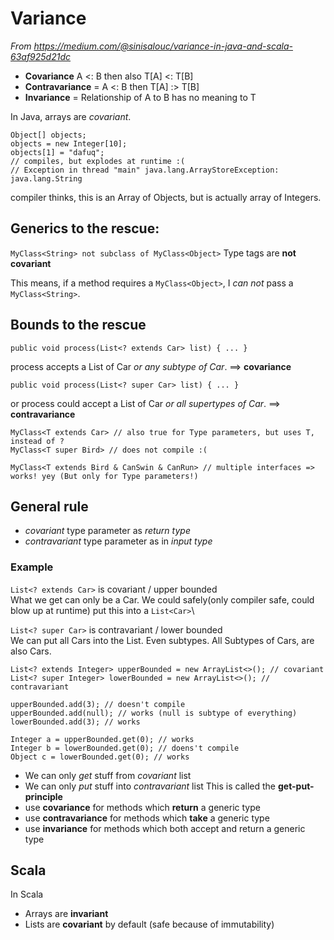 # Variance
*From https://medium.com/@sinisalouc/variance-in-java-and-scala-63af925d21dc*

* **Covariance** A <: B then also T[A] <: T[B]
* **Contravariance** = A <: B then T[A] :> T[B]
* **Invariance** = Relationship of A to B has no meaning to T

In Java, arrays are *covariant*.

```
Object[] objects;
objects = new Integer[10];
objects[1] = "dafuq";
// compiles, but explodes at runtime :(
// Exception in thread "main" java.lang.ArrayStoreException: java.lang.String
```
compiler thinks, this is an Array of Objects, but is actually array of Integers.

## Generics to the rescue:

`MyClass<String> not subclass of MyClass<Object>`
Type tags are **not covariant**

This means, if a method requires a `MyClass<Object>`, I *can not* pass a `MyClass<String>`.

## **Bounds** to the rescue
```
public void process(List<? extends Car> list) { ... }
```
process accepts a List of Car *or any subtype of Car*. ==> **covariance**

```
public void process(List<? super Car> list) { ... }
```
or process could accept a List of Car *or all supertypes of Car*. ==> **contravariance**


```
MyClass<T extends Car> // also true for Type parameters, but uses T, instead of ?
MyClass<T super Bird> // does not compile :(
```
```
MyClass<T extends Bird & CanSwin & CanRun> // multiple interfaces => works! yey (But only for Type parameters!)
```
## General rule
* *covariant* type parameter as *return type*
* *contravariant* type parameter as in *input type*

### Example
`List<? extends Car>` is covariant / upper bounded\
What we get can only be a Car. We could safely(only compiler safe, could blow up at runtime) put this into a `List<Car>`\

`List<? super Car>` is contravariant / lower bounded\
We can put all Cars into the List. Even subtypes. All Subtypes of Cars, are also Cars.

```
List<? extends Integer> upperBounded = new ArrayList<>(); // covariant
List<? super Integer> lowerBounded = new ArrayList<>(); // contravariant

upperBounded.add(3); // doesn't compile
upperBounded.add(null); // works (null is subtype of everything)
lowerBounded.add(3); // works

Integer a = upperBounded.get(0); // works
Integer b = lowerBounded.get(0); // doens't compile
Object c = lowerBounded.get(0); // works
```
* We can only *get* stuff from *covariant* list
* We can only *put* stuff into *contravariant* list
This is called the **get-put-principle**
* use **covariance** for methods which **return** a generic type
* use **contravariance** for methods which **take** a generic type
* use **invariance** for methods which both accept and return a generic type

## Scala
In Scala
* Arrays are **invariant**
* Lists are **covariant** by default (safe because of immutability)